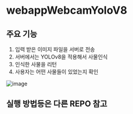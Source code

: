 # webappWebcamYoloV8
## 주요 기능 
1. 입력 받은 이미지 파일을 서버로 전송
2. 서버에서는 YOLOv8을 적용해서 사물인식
3. 인식한 사물을 리턴
4. 사용자는 어떤 사물들이 있었는지 확인 

![image](https://github.com/user-attachments/assets/e93aeeee-522b-4982-a05f-5f52cdd22079)

## 실행 방법등은 다른 REPO 참고 
